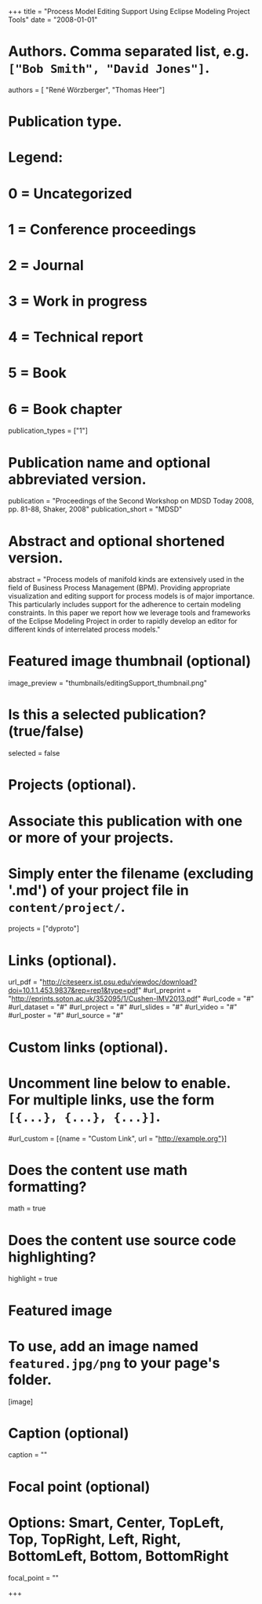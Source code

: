 +++
title = "Process Model Editing Support Using Eclipse Modeling Project Tools"
date = "2008-01-01"

# Authors. Comma separated list, e.g. `["Bob Smith", "David Jones"]`.
authors = [ "René Wörzberger", "Thomas Heer"]

# Publication type.
# Legend:
# 0 = Uncategorized
# 1 = Conference proceedings
# 2 = Journal
# 3 = Work in progress
# 4 = Technical report
# 5 = Book
# 6 = Book chapter
publication_types = ["1"]

# Publication name and optional abbreviated version.
publication = "Proceedings of the Second Workshop on MDSD Today 2008, pp. 81-88, Shaker, 2008"
publication_short = "MDSD"

# Abstract and optional shortened version.
abstract = "Process models of manifold kinds are extensively used in the field of Business Process Management (BPM). Providing appropriate visualization and editing support for process models is of major importance. This particularly includes support for the adherence to certain modeling constraints. In this paper we report how we leverage tools and frameworks of the Eclipse Modeling Project in order to rapidly develop an editor for different kinds of interrelated process models."

# Featured image thumbnail (optional)
image_preview = "thumbnails/editingSupport_thumbnail.png"

# Is this a selected publication? (true/false)
selected = false

# Projects (optional).
#   Associate this publication with one or more of your projects.
#   Simply enter the filename (excluding '.md') of your project file in `content/project/`.
projects = ["dyproto"]

# Links (optional).
url_pdf = "http://citeseerx.ist.psu.edu/viewdoc/download?doi=10.1.1.453.9837&rep=rep1&type=pdf"
#url_preprint = "http://eprints.soton.ac.uk/352095/1/Cushen-IMV2013.pdf"
#url_code = "#"
#url_dataset = "#"
#url_project = "#"
#url_slides = "#"
#url_video = "#"
#url_poster = "#"
#url_source = "#"

# Custom links (optional).
#   Uncomment line below to enable. For multiple links, use the form `[{...}, {...}, {...}]`.
#url_custom = [{name = "Custom Link", url = "http://example.org"}]

# Does the content use math formatting?
math = true

# Does the content use source code highlighting?
highlight = true

# Featured image
# To use, add an image named `featured.jpg/png` to your page's folder. 
[image]
  # Caption (optional)
  caption = ""

  # Focal point (optional)
  # Options: Smart, Center, TopLeft, Top, TopRight, Left, Right, BottomLeft, Bottom, BottomRight
  focal_point = ""

+++
